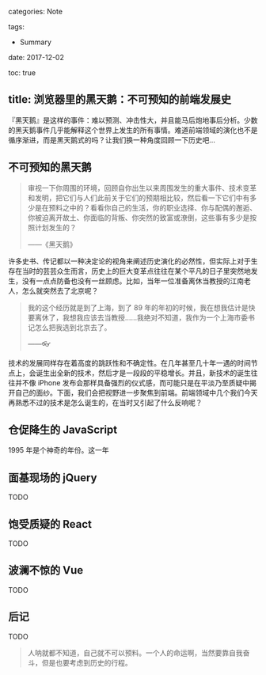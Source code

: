 categories: Note

tags:

- Summary

date: 2017-12-02

toc: true

title: 浏览器里的黑天鹅：不可预知的前端发展史
---

『黑天鹅』是这样的事件：难以预测、冲击性大，并且能马后炮地事后分析。少数的黑天鹅事件几乎能解释这个世界上发生的所有事情。难道前端领域的演化也不是循序渐进，而是黑天鹅式的吗？让我们换一种角度回顾一下历史吧…

<!--more-->

## 不可预知的黑天鹅
> 审视一下你周围的环境，回顾自你出生以来周围发生的重大事件、技术变革和发明，把它们与人们此前关于它们的预期相比较，然后看一下它们中有多少是在预料之中的？看看你自己的生活，你的职业选择、你与配偶的邂逅、你被迫离开故土、你面临的背叛、你突然的致富或潦倒，这些事有多少是按照计划发生的？
> 
> ——《黑天鹅》

许多史书、传记都以一种决定论的视角来阐述历史演化的必然性，但实际上对于生存在当时的芸芸众生而言，历史上的巨大变革点往往在某个平凡的日子里突然地发生，没有一点点防备也没有一丝顾虑。比如，当年一位准备离休当教授的江南老人，怎么就突然去了北京呢？

> 我的这个经历就是到了上海，到了 89 年的年初的时候，我在想我估计是快要离休了，我想我应该去当教授……我绝对不知道，我作为一个上海市委书记怎么把我选到北京去了。
> 
> ——👓

技术的发展同样存在着高度的跳跃性和不确定性。在几年甚至几十年一遇的时间节点上，会诞生出全新的技术，然后才是一段段的平稳增长。并且，新技术的诞生往往并不像 iPhone 发布会那样具备强烈的仪式感，而可能只是在平淡乃至质疑中揭开自己的面纱。下面，我们会把视野进一步聚焦到前端。前端领域中几个我们今天再熟悉不过的技术是怎么诞生的，在当时又引起了什么反响呢？

## 仓促降生的 JavaScript
1995 年是个神奇的年份。这一年

## 面基现场的 jQuery
TODO

## 饱受质疑的 React
TODO

## 波澜不惊的 Vue
TODO

## 后记
TODO

> 人呐就都不知道，自己就不可以预料。一个人的命运啊，当然要靠自我奋斗，但是也要考虑到历史的行程。
